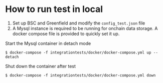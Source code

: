 # How to run test in local

1. Set up BSC and Greenfield and modify the `config_test.json` file
2. A Mysql instance is required to be running for onchain data storage. A docker compose file is provided to quickly set it up.

Start the Mysql container in detach mode
```shell script
$ docker-compose -f integrationtests/docker/docker-compose.yml up --detach
```

Shut down the container after test
```shell script
$ docker-compose -f integrationtests/docker/docker-compose.yml down
```